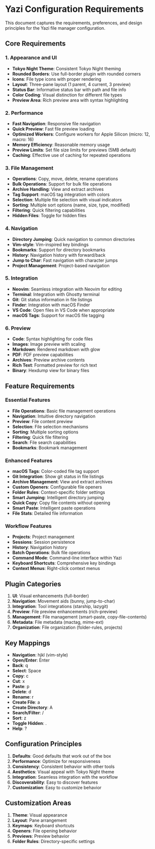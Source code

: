 # Yazi Configuration Requirements

This document captures the requirements, preferences, and design principles for the Yazi file manager configuration.

## Core Requirements

### 1. Appearance and UI

- **Tokyo Night Theme**: Consistent Tokyo Night theming
- **Rounded Borders**: Use full-border plugin with rounded corners
- **Icons**: File type icons with proper rendering
- **Layout**: Three-pane layout (1 parent, 4 current, 3 preview)
- **Status Bar**: Informative status bar with path and file info
- **Color Coding**: Visual distinction for different file types
- **Preview Area**: Rich preview area with syntax highlighting

### 2. Performance

- **Fast Navigation**: Responsive file navigation
- **Quick Preview**: Fast file preview loading
- **Optimized Workers**: Configure workers for Apple Silicon (micro: 12, macro: 16)
- **Memory Efficiency**: Reasonable memory usage
- **Preview Limits**: Set file size limits for previews (5MB default)
- **Caching**: Effective use of caching for repeated operations

### 3. File Management

- **Operations**: Copy, move, delete, rename operations
- **Bulk Operations**: Support for bulk file operations
- **Archive Handling**: View and extract archives
- **Tag Support**: macOS tag integration with colors
- **Selection**: Multiple file selection with visual indicators
- **Sorting**: Multiple sort options (name, size, type, modified)
- **Filtering**: Quick filtering capabilities
- **Hidden Files**: Toggle for hidden files

### 4. Navigation

- **Directory Jumping**: Quick navigation to common directories
- **Vim-style**: Vim-inspired key bindings
- **Bookmarks**: Support for directory bookmarks
- **History**: Navigation history with forward/back
- **Jump to Char**: Fast navigation with character jumps
- **Project Management**: Project-based navigation

### 5. Integration

- **Neovim**: Seamless integration with Neovim for editing
- **Terminal**: Integration with Ghostty terminal
- **Git**: Git status information in file listings
- **Finder**: Integration with macOS Finder
- **VS Code**: Open files in VS Code when appropriate
- **macOS Tags**: Support for macOS file tagging

### 6. Preview

- **Code**: Syntax highlighting for code files
- **Images**: Image preview with scaling
- **Markdown**: Rendered markdown with glow
- **PDF**: PDF preview capabilities
- **Archives**: Preview archive contents
- **Rich Text**: Formatted preview for rich text
- **Binary**: Hexdump view for binary files

## Feature Requirements

### Essential Features

- **File Operations**: Basic file management operations
- **Navigation**: Intuitive directory navigation
- **Preview**: File content preview
- **Selection**: File selection mechanisms
- **Sorting**: Multiple sorting options
- **Filtering**: Quick file filtering
- **Search**: File search capabilities
- **Bookmarks**: Bookmark management

### Enhanced Features

- **macOS Tags**: Color-coded file tag support
- **Git Integration**: Show git status in file listings
- **Archive Management**: View and extract archives
- **Custom Openers**: Configurable file openers
- **Folder Rules**: Context-specific folder settings
- **Smart Jumping**: Intelligent directory jumping
- **Quick Copy**: Copy file contents without opening
- **Smart Paste**: Intelligent paste operations
- **File Stats**: Detailed file information

### Workflow Features

- **Projects**: Project management
- **Sessions**: Session persistence
- **History**: Navigation history
- **Batch Operations**: Bulk file operations
- **Command Mode**: Command-line interface within Yazi
- **Keyboard Shortcuts**: Comprehensive key bindings
- **Context Menus**: Right-click context menus

## Plugin Categories

1. **UI**: Visual enhancements (full-border)
2. **Navigation**: Movement aids (bunny, jump-to-char)
3. **Integration**: Tool integrations (starship, lazygit)
4. **Preview**: File preview enhancements (rich-preview)
5. **Management**: File management (smart-paste, copy-file-contents)
6. **Metadata**: File metadata (mactag, mime-ext)
7. **Organization**: File organization (folder-rules, projects)

## Key Mappings

- **Navigation**: hjkl (vim-style)
- **Open/Enter**: Enter
- **Back**: q
- **Select**: Space
- **Copy**: c
- **Cut**: x
- **Paste**: p
- **Delete**: d
- **Rename**: r
- **Create File**: a
- **Create Directory**: A
- **Search/Filter**: /
- **Sort**: z
- **Toggle Hidden**: .
- **Help**: ?

## Configuration Principles

1. **Defaults**: Good defaults that work out of the box
2. **Performance**: Optimize for responsiveness
3. **Consistency**: Consistent behavior with other tools
4. **Aesthetics**: Visual appeal with Tokyo Night theme
5. **Integration**: Seamless integration with the workflow
6. **Discoverability**: Easy to discover features
7. **Customization**: Easy to customize behavior

## Customization Areas

1. **Theme**: Visual appearance
2. **Layout**: Pane arrangement
3. **Keymaps**: Keyboard shortcuts
4. **Openers**: File opening behavior
5. **Previews**: Preview behavior
6. **Folder Rules**: Directory-specific settings